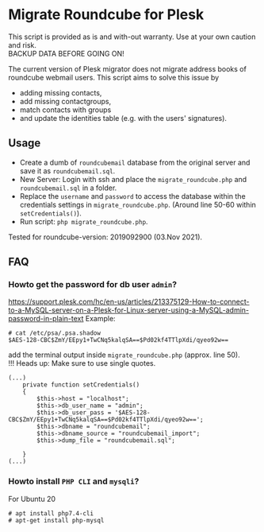# Migrate Roundcube for Plesk

This script is provided as is and with-out warranty.  Use at your own caution and risk.   
BACKUP DATA BEFORE GOING ON!

The current version of Plesk migrator does not migrate address books of roundcube webmail users. This script aims to solve this issue by 
* adding missing contacts,  
* add missing contactgroups, 
* match contacts with groups 
* and update the identities table (e.g. with the users' signatures).


## Usage   
* Create a dumb of `roundcubemail` database from the original server and save it as `roundcubemail.sql`.  
* New Server: Login with ssh and place the `migrate_roundcube.php` and  `roundcubemail.sql` in a folder. 
* Replace the `username` and `password` to access the database within the credentials settings in `migrate_roundcube.php`. (Around line 50-60 within `setCredentials()`).
* Run script: `php migrate_roundcube.php`.

Tested for roundcube-version: 2019092900 (03.Nov 2021). 

## FAQ

### Howto get the password for db user `admin`?
https://support.plesk.com/hc/en-us/articles/213375129-How-to-connect-to-a-MySQL-server-on-a-Plesk-for-Linux-server-using-a-MySQL-admin-password-in-plain-text 
Example:
```
# cat /etc/psa/.psa.shadow
$AES-128-CBC$ZmY/EEpy1+TwCNq5kalqSA==$Pd02kf4TTlpXdi/qyeo92w==
```
add the terminal output inside `migrate_roundcube.php` (approx. line 50).  
!!! Heads up: Make sure to use single quotes.
```
(...)
    private function setCredentials()
    {
        $this->host = "localhost";
        $this->db_user_name = "admin";
        $this->db_user_pass = '$AES-128-CBC$ZmY/EEpy1+TwCNq5kalqSA==$Pd02kf4TTlpXdi/qyeo92w==';
        $this->dbname = "roundcubemail";
        $this->dbname_source = "roundcubemail_import";
        $this->dump_file = "roundcubemail.sql";

    }
(...)
```

### Howto install `PHP CLI` and `mysqli`?
For Ubuntu 20
```
# apt install php7.4-cli
# apt-get install php-mysql
```
